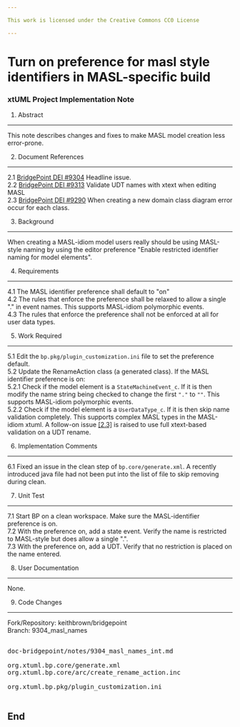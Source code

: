 ```yaml
---

This work is licensed under the Creative Commons CC0 License

---
```


# Turn on preference for masl style identifiers in MASL-specific build
### xtUML Project Implementation Note


1. Abstract
-----------
This note describes changes and fixes to make MASL model creation less error-prone.  

2. Document References
----------------------
<a id="2.1"></a>2.1 [BridgePoint DEI #9304](https://support.onefact.net/issues/9304) Headline issue.     
<a id="2.2"></a>2.2 [BridgePoint DEI #9313](https://support.onefact.net/issues/9313) Validate UDT names with xtext when editing MASL    
<a id="2.3"></a>2.3 [BridgePoint DEI #9290](https://support.onefact.net/issues/9290) When creating a new domain class diagram error occur for each class.   

3. Background
-------------
When creating a MASL-idiom model users really should be using MASL-style naming
by using the editor preference "Enable restricted identifier naming for model elements".  

4. Requirements
---------------
4.1 The MASL identifier preference shall default to "on"    
4.2 The rules that enforce the preference shall be relaxed to allow a single "."
  in event names.  This supports MASL-idiom polymorphic events.  
4.3 The rules that enforce the preference shall not be enforced at all for 
  user data types.     

5. Work Required
----------------
5.1 Edit the ```bp.pkg/plugin_customization.ini``` file to set the preference 
  default.   
5.2 Update the RenameAction class (a generated class).  If the MASL identifier preference is on:    
5.2.1  Check if the model element is a ```StateMachineEvent_c```.  If it is then
  modify the name string being checked to change the first ```"."``` to ```""```.  This
  supports MASL-idiom polymorphic events.    
5.2.2 Check if the model element is a ```UserDataType_c```.  If it is then skip name
  validation completely.  This supports complex MASL types in the MASL-idiom 
  xtuml.  A follow-on issue [[2.3]](#2.3) is raised to use full xtext-based validation
  on a UDT rename.     

6. Implementation Comments
--------------------------
6.1  Fixed an issue in the clean step of ```bp.core/generate.xml```.  A recently introduced 
  java file had not been put into the list of file to skip removing during clean.   

7. Unit Test
------------
7.1 Start BP on a clean workspace.  Make sure the MASL-identifier preference is on.  
7.2 With the preference on, add a state event.  Verify the name is restricted to
  MASL-style but does allow a single ".".    
7.3 With the preference on, add a UDT.  Verify that no restriction is placed on
  the name entered.    

8. User Documentation
---------------------
None.  

9. Code Changes
---------------
Fork/Repository: keithbrown/bridgepoint  
Branch: 9304_masl_names

<pre>

doc-bridgepoint/notes/9304_masl_names_int.md

org.xtuml.bp.core/generate.xml
org.xtuml.bp.core/arc/create_rename_action.inc

org.xtuml.bp.pkg/plugin_customization.ini

</pre>

End
---

